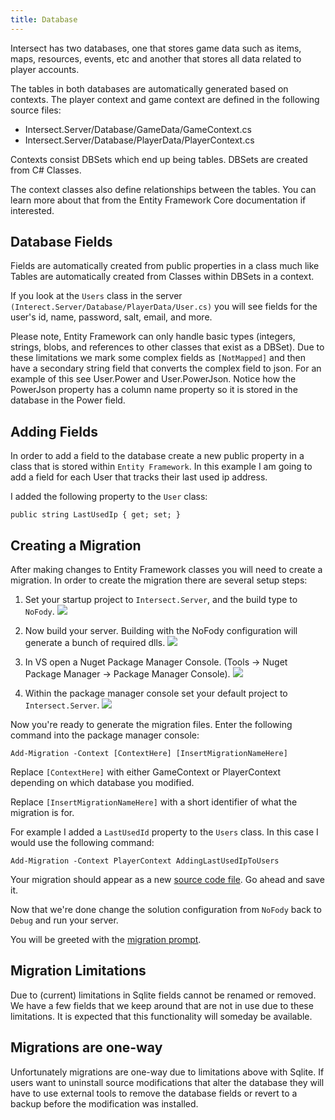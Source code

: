 ```yaml
---
title: Database
---
```



Intersect has two databases, one that stores game data such as items, maps, resources, events, etc and another that stores all data related to player accounts.

The tables in both databases are automatically generated based on contexts. The player context and game context are defined in the following source files:
 - Intersect.Server/Database/GameData/GameContext.cs
 - Intersect.Server/Database/PlayerData/PlayerContext.cs

Contexts consist DBSets which end up being tables. DBSets are created from C# Classes.

The context classes also define relationships between the tables. You can learn more about that from the Entity Framework Core documentation if interested.


## Database Fields

Fields are automatically created from public properties in a class much like Tables are automatically created from Classes within DBSets in a context.

If you look at the `Users` class in the server `(Interect.Server/Database/PlayerData/User.cs)` you will see fields for the user's id, name, password, salt, email, and more.

Please note, Entity Framework can only handle basic types (integers, strings, blobs, and references to other classes that exist as a DBSet). Due to these limitations we mark some complex fields as `[NotMapped]` and then have a secondary string field that converts the complex field to json. For an example of this see User.Power and User.PowerJson. Notice how the PowerJson property has a column name property so it is stored in the database in the Power field.


## Adding Fields

In order to add a field to the database create a new public property in a class that is stored within `Entity Framework`. In this example I am going to add a field for each User that tracks their last used ip address.

I added the following property to the `User` class:
```
public string LastUsedIp { get; set; }
```

## Creating a Migration

After making changes to Entity Framework classes you will need to create a migration. In order to create the migration there are several setup steps:

1. Set your startup project to `Intersect.Server`, and the build type to `NoFody`.
  ![](https://www.ascensiongamedev.com/resources/filehost/13a8de43d24b7595cacb37c5c99c65f1.png)


2. Now build your server. Building with the NoFody configuration will generate a bunch of required dlls.
  ![](https://www.ascensiongamedev.com/resources/filehost/73271e21395e697efb06cf7d28f0f14d.png)


3. In VS open a Nuget Package Manager Console. (Tools -> Nuget Package Manager -> Package Manager Console).
  ![](https://www.ascensiongamedev.com/resources/filehost/c51298fbaf5e35a654b43c915ab5375f.png)


4. Within the package manager console set your default project to `Intersect.Server`.
  ![](https://www.ascensiongamedev.com/resources/filehost/2eea276e85b6258c5b844f392acdfd15.png)

Now you're ready to generate the migration files. Enter the following command into the package manager console:
```
Add-Migration -Context [ContextHere] [InsertMigrationNameHere]
```

Replace `[ContextHere]` with either GameContext or PlayerContext depending on which database you modified.

Replace `[InsertMigrationNameHere]` with a short identifier of what the migration is for.

For example I added a `LastUsedId` property to the `Users` class. In this case I would use the following command:
```
Add-Migration -Context PlayerContext AddingLastUsedIpToUsers
```

Your migration should appear as a new [source code file](https://www.ascensiongamedev.com/resources/filehost/500983d59ef1b372947c3c2e9ff5aa47.png). Go ahead and save it.

Now that we're done change the solution configuration from `NoFody` back to `Debug` and run your server.

You will be greeted with the [migration prompt](https://www.ascensiongamedev.com/resources/filehost/a0eca1c08ed9ad5b5324ef4502cded49.png).


## Migration Limitations

Due to (current) limitations in Sqlite fields cannot be renamed or removed. We have a few fields that we keep around that are not in use due to these limitations. It is expected that this functionality will someday be available.


## Migrations are one-way

Unfortunately migrations are one-way due to limitations above with Sqlite. If users want to uninstall source modifications that alter the database they will have to use external tools to remove the database fields or revert to a backup before the modification was installed.





